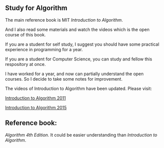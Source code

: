## Study for Algorithm

The main reference book is MIT *Introduction to Algorithm*.

And I also read some materials and watch the videos which is the open course of this book.

If you are a student for self study, I suggest you should have some practical experience in programming for a year.

If you are a student for Computer Science, you can study and fellow this respository at once.

I have worked for a year, and now can partially understand the open courses. So I decide to take some notes for improvement.

The videos of Introduction to Algorithm have been updated. Please visit:

[Introduction to Algorithm 2011](https://www.youtube.com/playlist?list=PLUl4u3cNGP61Oq3tWYp6V_F-5jb5L2iHb)

[Introduction to Algorithm 2015](https://www.youtube.com/playlist?list=PLUl4u3cNGP6317WaSNfmCvGym2ucw3oGp)


## Reference book:

*Algorithm 4th Edition*. It could be easier understanding than *Introduction to Algorithm*.
